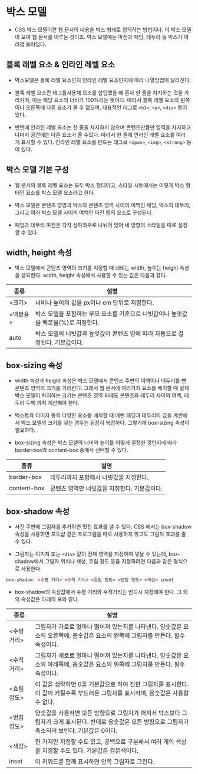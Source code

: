 # 박스 모델

* CSS 박스 모델이란 웹 문서의 내용을 박스 형태로 정의하는 방법이다. 이 박스 모델이 모여 웹 문서를 이루는 것이죠. 박스 모델에는 마진과 패딩, 테두리 등 박스가 여러겹 들어있다.

## 블록 래벨 요소 & 인라인 레벨 요소

* 박스모델은 블록 레벨 요소인지 인라인 레벨 요소인지에 따라 나열방법이 달라진다. 

* 블록 레벨 요소란 태그를사용해 요소를 삽입했을 때 혼자 한 줄을 차지하는 것을 가리키며, 이는 해당 요소의 너비가 100%라는 뜻이다. 따라서 블록 레벨 요소의 왼쪽이나 오른쪽에 다른 요소가 올 수 없으며, 대표적인 태그로 ```<h1>```, ```<p>```, ```<div>```  등이 있다.

* 반면에 인라인 레벨 요소는 한 줄을 차지하지 않으며 콘텐츠만큼만 영역을 차지하고 나머지 공간에는 다른 요소가 올 수있다. 따라서 한 줄에 인라인 레벨 요소를 여러 개 표시할 수 있다. 인라인 레벨 요소를 만드는 태그로 ```<span>```, ```<img>```, ```<strong>``` 등이 있따.

## 박스 모델 기본 구성

* 웹 문서의 블록 레벨 요소는 모두 박스 형태이고, 스타일 시트에서는 이렇게 박스 형태인 요소를 박스 모델 요소라고 한다.

* 박스 모델은 콘텐츠 영영과 박스와 콘텐츠 영역 사이의 여백인 패딩, 박스의 테두리, 그리고 여러 박스 모델 사이의 여백인 마진 등의 요소로 구성된다.

* 패딩과 테두리 마진은 각각 상하좌우로 나뉘어 있어 네 방향의 스타일을 따로 설정할 수 있다.

## width, height 속성

* 박스 모델에서 콘텐츠 영역의 크기를 지정할 때 너비는 width, 높이는 height 속성을 상요한다. width, height 속성에서 사용할 수 있는 값은 다음과 같다.

| 종류 | 설명 |
| ---- | ---- |
| <크기> | 너비나 높이의 값을 px이나 em 단위로 지정한다. |
| <백분율> | 박스 모델을 포함하는 부모 요소를 기준으로 너빗값이나 높잇값을 백분율(%)로 지정한다. |
| auto | 박스 모델의 너빗값과 높잇값이 콘텐츠 양에 따라 자동으로 결정된다. 기본값이다. |

## box-sizing 속성

* width 속성과 height 속성은 박스 모델에서 콘텐츠 주변의 여백이나 테두리를 뺀 콘텐츠 영역의 크기를 가리킨다. 그래서 웹 문서에 여러가지 요소를 배치할 때 실제 박스 모델이 차지하는 크기는 콘텐츠 영역 외에도 콘텐츠와 테두리 사이의 여백, 테두리 두께 까지 계산해야 한다.

* 텍스트와 이미지 등의 다양한 요소를 배치할 때 매번 패딩과 테두리의 값을 계싼해서 박스 모델의 크기를 넣는 경우는 굉장히 복잡하다. 그렇기에 box-sizing 속성이 필요하다.

* box-sizing 속성은 박스 모델의 너비와 높이를 어떻게 결정한 것인지에 따라 border-box와 content-box 중에서 선택할 수 있다.

| 종류 | 설명 |
| ---- | ---- |
| border-box | 테두리까지 포함해서 너빗값을 지정한다. |
| content-box | 콘텐츠 영역만 너빗값을 지정한다. 기본값이다. |

## box-shadow 속성

* 사진 주변에 그림자를 추가하면 멋진 효과를 낼 수 있다. CSS 에서는 box-shadow 속성을 사용하면 포토샵 같은 프로그램을 따로 사용하지 않고도 그림자 효과를 줄 수 있다.

* 그림자는 이미지 또는 ```<div>``` 같이 전체 영역을 지정하여 넣을 수 있는데, box-shadow에서 그림자 위치나 색상, 흐림 정도 등을 지정하려면 다음과 같은 형식으로 사용한다.

```html
box-shadow: <수평 거리> <수직 거리> <흐림 정도> <번짐 정도> <색상> inset
```

* box-shadow의 속성값에서 수평 거리와 수직거리는 반드시 지정해야 한다. 그 외의 속성값은 아래의 표와 같다.

| 종류 | 설명 |
| ---- | ---- |
| <수평 거리> | 그림자가 가로로 얼마나 떨어져 있는지를 나타낸다. 양숫값은 요소의 오른쪽에, 음숫값은 요소의 왼쪽에 그림자를 만든다. 필수 속성이다. |
| <수직 거리> | 그림자가 세로로 얼마나 떨어져 있는지를 나타낸다. 양숫값은 요소의 아래쪽에, 음숫값은 요소의 위쪽에 그림자를 만든다. 필수 속성이다. |
| <흐림 정도> | 이 값을 생략하면 0을 기본값으로 하여 진한 그림자를 표시한다. 이 값이 커질수록 부드러운 그림자를 표시하며, 응숫값은 사용할 수 없다. |
| <번짐 정도> | 양숫값을 사용하면 모든 방향으로 그림자가 퍼져서 박스보다 그림자가 크게 표시된다. 반대로 응숫값은 모든 방향으로 그림자가 축소되어 보인다. 기본값은 0이다. |
| <색상> | 한 가지만 지정할 수도 있고, 공백으로 구분해서 여러 개의 색상을 지정할 수도 있다. 기본값은 검은색이다. |
| inset | 이 키워드를 함께 표시하면 안쪽 그림자로 그린다. |
